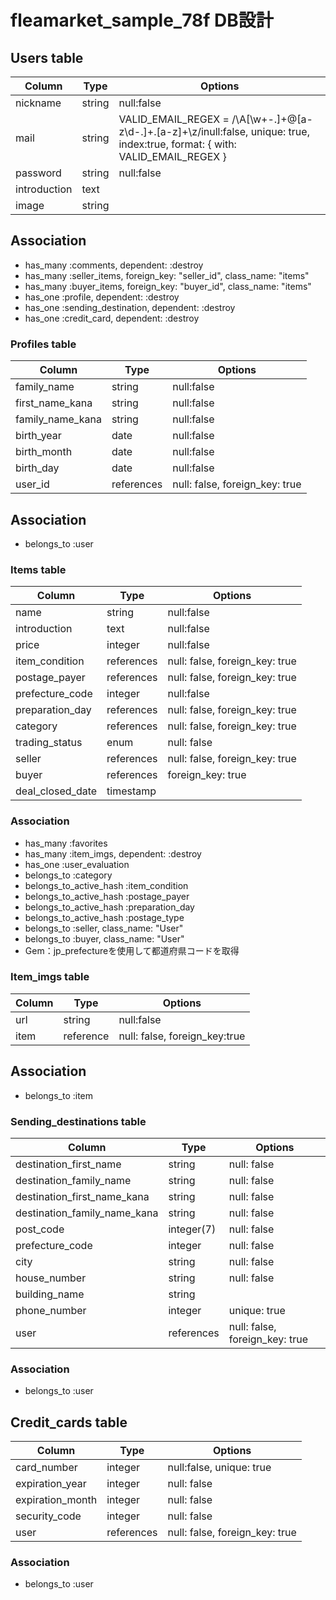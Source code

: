 # fleamarket_sample_78f  DB設計

## Users table
|Column|Type|Options|
|------|----|-------|
|nickname|string|null:false
|mail|string|VALID_EMAIL_REGEX = /\A[\w+\-.]+@[a-z\d\-.]+\.[a-z]+\z/inull:false, unique: true, index:true,  format: { with: VALID_EMAIL_REGEX }
|password|string|null:false
|introduction|text|
|image|string|
## Association
- has_many :comments, dependent: :destroy		
- has_many :seller_items, foreign_key: "seller_id", class_name: "items"
- has_many :buyer_items, foreign_key: "buyer_id", class_name: "items"
- has_one :profile, dependent: :destroy		
- has_one :sending_destination, dependent: :destroy		
- has_one :credit_card, dependent: :destroy		

### Profiles table
|Column|Type|Options|
|------|----|-------|
|family_name|string|null:false	
|first_name_kana|string|null:false <!--ユーザー本名は全角で入力させる -->
|family_name_kana|string|null:false <!--ユーザー本名は全角で入力させる -->
|birth_year|date|null:false	
|birth_month|date|null:false	
|birth_day|date|null:false	
|user_id|references|null: false, foreign_key: true	
## Association
- belongs_to :user

### Items table
|Column|Type|Options|
|------|----|-------|
|name|string|null:false|
|introduction|text|null:false|
|price|integer|null:false|
|item_condition|references|null: false, foreign_key: true|
|postage_payer|references|null: false, foreign_key: true|
|prefecture_code|integer|null:false|
|preparation_day|references|null: false, foreign_key: true|
|category|references|null: false, foreign_key: true|
|trading_status|enum|null: false|
|seller|references|null: false, foreign_key: true|
|buyer|references|foreign_key: true|
|deal_closed_date|timestamp|
### Association
- has_many :favorites
- has_many :item_imgs, dependent: :destroy
- has_one :user_evaluation
- belongs_to :category
- belongs_to_active_hash :item_condition
- belongs_to_active_hash :postage_payer
- belongs_to_active_hash :preparation_day
- belongs_to_active_hash :postage_type
- belongs_to :seller, class_name: "User"
- belongs_to :buyer, class_name: "User"
- Gem：jp_prefectureを使用して都道府県コードを取得

### Item_imgs table
|Column|Type|Options|
|------|----|-------|
|url|string|null:false
|item|reference|null: false, foreign_key:true
## Association
- belongs_to :item		

### Sending_destinations table
|Column|Type|Options|
|------|----|-------|
|destination_first_name|string|null: false|
|destination_family_name|string|null: false|
|destination_first_name_kana|string|null: false|
|destination_family_name_kana|string|null: false|
|post_code|integer(7)|null: false|
|prefecture_code|integer|null: false|
|city|string|null: false|
|house_number|string|null: false|
|building_name|string||
|phone_number|integer|unique: true|
|user|references|null: false, foreign_key: true|
### Association
- belongs_to :user

## Credit_cards table
|Column|Type|Options|
|------|----|-------|
|card_number|integer|null:false, unique: true|
|expiration_year|integer|null: false|
|expiration_month|integer|null: false|
|security_code|integer|null: false|
|user|references|null: false, foreign_key: true|
### Association
- belongs_to :user